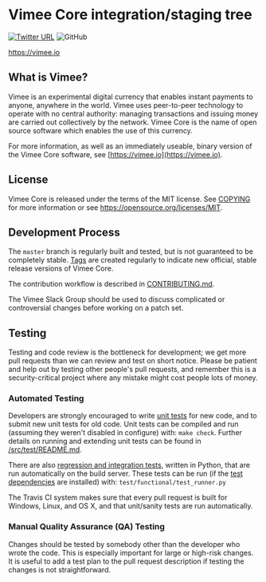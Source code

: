 Vimee Core integration/staging tree
=====================================

[![Twitter URL](https://img.shields.io/twitter/url/http/shields.io.svg?style=social)](https://twitter.com/vimeeio)
![GitHub](https://img.shields.io/github/license/mashape/apistatus.svg)

https://vimee.io

What is Vimee?
----------------

Vimee is an experimental digital currency that enables instant payments to
anyone, anywhere in the world. Vimee uses peer-to-peer technology to operate
with no central authority: managing transactions and issuing money are carried
out collectively by the network. Vimee Core is the name of open source
software which enables the use of this currency.

For more information, as well as an immediately useable, binary version of
the Vimee Core software, see [https://vimee.io](https://vimee.io).

License
-------

Vimee Core is released under the terms of the MIT license. See [COPYING](COPYING) for more
information or see https://opensource.org/licenses/MIT.

Development Process
-------------------

The `master` branch is regularly built and tested, but is not guaranteed to be
completely stable. [Tags](https://github.com/vimee-project/vimee/tags) are created
regularly to indicate new official, stable release versions of Vimee Core.

The contribution workflow is described in [CONTRIBUTING.md](CONTRIBUTING.md).

The Vimee Slack Group should be used to discuss complicated or controversial changes before working
on a patch set.

Testing
-------

Testing and code review is the bottleneck for development; we get more pull
requests than we can review and test on short notice. Please be patient and help out by testing
other people's pull requests, and remember this is a security-critical project where any mistake might cost people
lots of money.

### Automated Testing

Developers are strongly encouraged to write [unit tests](src/test/README.md) for new code, and to
submit new unit tests for old code. Unit tests can be compiled and run
(assuming they weren't disabled in configure) with: `make check`. Further details on running
and extending unit tests can be found in [/src/test/README.md](/src/test/README.md).

There are also [regression and integration tests](/test), written
in Python, that are run automatically on the build server.
These tests can be run (if the [test dependencies](/test) are installed) with: `test/functional/test_runner.py`

The Travis CI system makes sure that every pull request is built for Windows, Linux, and OS X, and that unit/sanity tests are run automatically.

### Manual Quality Assurance (QA) Testing

Changes should be tested by somebody other than the developer who wrote the
code. This is especially important for large or high-risk changes. It is useful
to add a test plan to the pull request description if testing the changes is
not straightforward.

